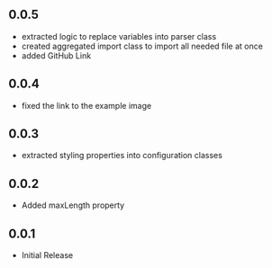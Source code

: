 ## 0.0.5

* extracted logic to replace variables into parser class
* created aggregated import class to import all needed file at once
* added GitHub Link 

## 0.0.4

* fixed the link to the example image

## 0.0.3

* extracted styling properties into configuration classes

## 0.0.2

* Added maxLength property

## 0.0.1

* Initial Release


